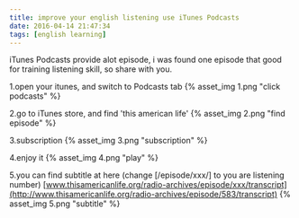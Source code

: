 ```yaml
---
title: improve your english listening use iTunes Podcasts
date: 2016-04-14 21:47:34
tags: [english learning]
---
```


iTunes Podcasts provide alot episode,
i was found one episode that good for training listening skill,
so share with you.
<!--more-->

1.open your itunes, and switch to Podcasts tab
{% asset_img 1.png "click podcasts" %}


2.go to iTunes store, and find 'this american life'
{% asset_img 2.png "find episode" %}

<!--more-->

3.subscription
{% asset_img 3.png "subscription" %}


4.enjoy it
{% asset_img 4.png "play" %}


5.you can find subtitle at here (change [/episode/xxx/] to you are listening number)
[www.thisamericanlife.org/radio-archives/episode/xxx/transcript](http://www.thisamericanlife.org/radio-archives/episode/583/transcript)
{% asset_img 5.png "subtitle" %}

